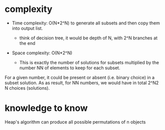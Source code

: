 # complexity
- Time complexity: O(N*2^N) to generate all subsets and then copy them into output list.
  - think of decision tree, it would be depth of N, with 2^N branches at the end

- Space complexity: O(N*2^N)
  - This is exactly the number of solutions for subsets multiplied by the number NN of elements to keep for each subset.

For a given number, it could be present or absent (i.e. binary choice) in a subset solution. As as result, for NN numbers, we would have in total 2^N2 
N
  choices (solutions).


# knowledge to know
Heap's algorithm can produce all possible permutations of n objects
